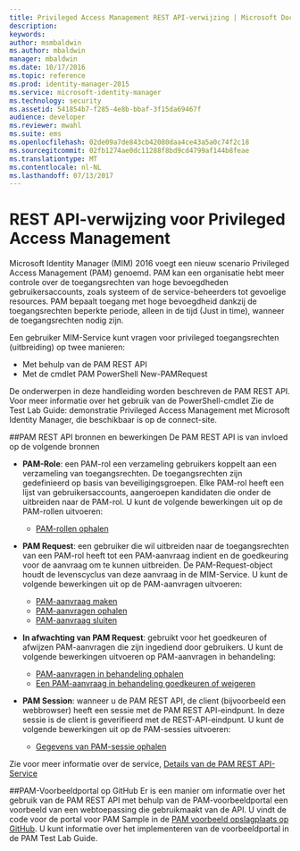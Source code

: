 ```yaml
---
title: Privileged Access Management REST API-verwijzing | Microsoft Docs
description: 
keywords: 
author: msmbaldwin
ms.author: mbaldwin
manager: mbaldwin
ms.date: 10/17/2016
ms.topic: reference
ms.prod: identity-manager-2015
ms.service: microsoft-identity-manager
ms.technology: security
ms.assetid: 541854b7-f285-4e8b-bbaf-3f15da69467f
audience: developer
ms.reviewer: mwahl
ms.suite: ems
ms.openlocfilehash: 02de09a7de843cb42080daa4ce43a5a0c74f2c18
ms.sourcegitcommit: 02fb1274ae0dc11288f8bd9cd4799af144b8feae
ms.translationtype: MT
ms.contentlocale: nl-NL
ms.lasthandoff: 07/13/2017
---
```

# <a name="privileged-access-management-rest-api-reference"></a>REST API-verwijzing voor Privileged Access Management
Microsoft Identity Manager (MIM) 2016 voegt een nieuw scenario Privileged Access Management (PAM) genoemd. PAM kan een organisatie hebt meer controle over de toegangsrechten van hoge bevoegdheden gebruikersaccounts, zoals systeem of de service-beheerders tot gevoelige resources. PAM bepaalt toegang met hoge bevoegdheid dankzij de toegangsrechten beperkte periode, alleen in de tijd (Just in time), wanneer de toegangsrechten nodig zijn.

Een gebruiker MIM-Service kunt vragen voor privileged toegangsrechten (uitbreiding) op twee manieren:

- Met behulp van de PAM REST API
- Met de cmdlet PAM PowerShell New-PAMRequest

De onderwerpen in deze handleiding worden beschreven de PAM REST API. Voor meer informatie over het gebruik van de PowerShell-cmdlet Zie de Test Lab Guide: demonstratie Privileged Access Management met Microsoft Identity Manager, die beschikbaar is op de connect-site.

##<a name="pam-rest-api-resources-and-operations"></a>PAM REST API bronnen en bewerkingen
De PAM REST API is van invloed op de volgende bronnen
- **PAM-Role**: een PAM-rol een verzameling gebruikers koppelt aan een verzameling van toegangsrechten. De toegangsrechten zijn gedefinieerd op basis van beveiligingsgroepen.  Elke PAM-rol heeft een lijst van gebruikersaccounts, aangeroepen kandidaten die onder de uitbreiden naar de PAM-rol. U kunt de volgende bewerkingen uit op de PAM-rollen uitvoeren:

    - [PAM-rollen ophalen](privileged-access-management-get-roles.md)

- **PAM Request**: een gebruiker die wil uitbreiden naar de toegangsrechten van een PAM-rol heeft tot een PAM-aanvraag indient en de goedkeuring voor de aanvraag om te kunnen uitbreiden. De PAM-Request-object houdt de levenscyclus van deze aanvraag in de MIM-Service. U kunt de volgende bewerkingen uit op de PAM-aanvragen uitvoeren:

    - [PAM-aanvraag maken](privileged-access-management-create-request.md)
    - [PAM-aanvragen ophalen](privileged-access-management-get-requests.md)
    - [PAM-aanvraag sluiten](privileged-access-management-close-request.md)

- **In afwachting van PAM Request**: gebruikt voor het goedkeuren of afwijzen PAM-aanvragen die zijn ingediend door gebruikers. U kunt de volgende bewerkingen uitvoeren op PAM-aanvragen in behandeling:

    - [PAM-aanvragen in behandeling ophalen](privileged-access-management-get-pending-requests.md)
    - [Een PAM-aanvraag in behandeling goedkeuren of weigeren](privileged-access-management-approve-reject-pending-request.md)

- **PAM Session**: wanneer u de PAM REST API, de client (bijvoorbeeld een webbrowser) heeft een sessie met de PAM REST API-eindpunt. In deze sessie is de client is geverifieerd met de REST-API-eindpunt. U kunt de volgende bewerkingen uit op de PAM-sessies uitvoeren:

     - [Gegevens van PAM-sessie ophalen](privileged-access-management-get-session-info.md)

Zie voor meer informatie over de service, [Details van de PAM REST API-Service](privileged-access-management-rest-api-service-details.md)

##<a name="pam-sample-portal-on-github"></a>PAM-Voorbeeldportal op GitHub
Er is een manier om informatie over het gebruik van de PAM REST API met behulp van de PAM-voorbeeldportal een voorbeeld van een webtoepassing die gebruikmaakt van de API. U vindt de code voor de portal voor PAM Sample in de [PAM voorbeeld opslagplaats op GitHub](http://go.microsoft.com/fwlink/?LinkID=618550&clcid=0x409). U kunt informatie over het implementeren van de voorbeeldportal in de PAM Test Lab Guide.
